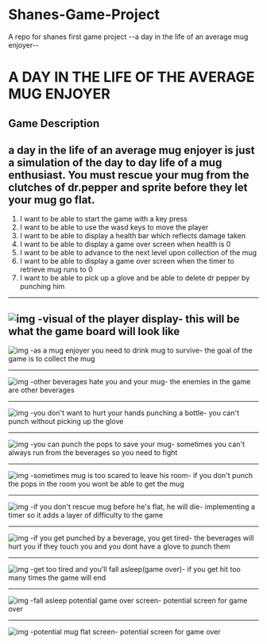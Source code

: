 # Shanes-Game-Project
A repo for shanes first game project
--a day in the life of an average mug enjoyer--

# A DAY IN THE LIFE OF THE AVERAGE MUG ENJOYER
## Game Description
a day in the life of an average mug enjoyer is just a simulation of the day to day life of a mug enthusiast. You must rescue your mug from the clutches of dr.pepper and sprite before they let your mug go flat. 
---
1. I want to be able to start the game with a key press
2. I want to be able to use the wasd keys to move the player
3. I want to be able to display a health bar which reflects damage taken 
4. I want to be able to display a game over screen when health is 0
5. I want to be able to advance to the next level upon collection of the mug
6. I want to be able to display a game over screen when the timer to retrieve mug runs to 0
7. I want to be able to pick up a glove and be able to delete dr pepper by punching him
---

![img](img/gameProj12.jpeg)
-visual of the player display-
this will be what the game board will look like
---
![img](img/gameProj8.jpeg)
-as a mug enjoyer you need to drink mug to survive-
the goal of the game is to collect the mug

---
![img](img/gameProj7.jpeg)
-other beverages hate you and your mug-
the enemies in the game are other beverages

---
![img](img/gameProj4.jpeg)
-you don't want to hurt your hands punching a bottle-
you can't punch without picking up the glove

---
![img](img/gameProj6.jpeg)
-you can punch the pops to save your mug-
sometimes you can't always run from the beverages so you need to fight

---
![img](img/gameProj3.jpeg)
-sometimes mug is too scared to leave his room-
if you don't punch the pops in the room you wont be able to get the mug

---
![img](img/gameProj2.jpeg)
-if you don't rescue mug before he's flat, he will die-
implementing a timer so it adds a layer of difficulty to the game

---
![img](img/gameProj1.jpeg)
-if you get punched by a beverage, you get tired-
the beverages will hurt you if they touch you and you dont have a glove to punch them

---
![img](img/gameProj9.jpeg)
-get too tired and you'll fall asleep(game over)-
if you get hit too many times the game will end

---
![img](img/gameProj10.jpeg)
-fall asleep potential game over screen-
potential screen for game over

---
![img](img/gameProj11.jpeg)
-potential mug flat screen-
potential screen for game over
